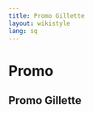 ```yaml
---
title: Promo Gillette
layout: wikistyle
lang: sq
---
```


Promo
========

Promo Gillette
-----------
